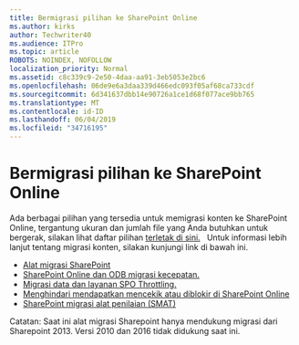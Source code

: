 ```yaml
---
title: Bermigrasi pilihan ke SharePoint Online
ms.author: kirks
author: Techwriter40
ms.audience: ITPro
ms.topic: article
ROBOTS: NOINDEX, NOFOLLOW
localization_priority: Normal
ms.assetid: c8c339c9-2e50-4daa-aa91-3eb5053e2bc6
ms.openlocfilehash: 06de9e6a3daa339d466edc093f05af68ca733cdf
ms.sourcegitcommit: 6d341637dbb14e90726a1ce1d68f077ace9bb765
ms.translationtype: MT
ms.contentlocale: id-ID
ms.lasthandoff: 06/04/2019
ms.locfileid: "34716195"
---
```

# <a name="migrate-options-to-sharepoint-online"></a>Bermigrasi pilihan ke SharePoint Online

<p>Ada berbagai pilihan yang tersedia untuk memigrasi konten ke SharePoint Online, tergantung ukuran dan jumlah file yang Anda butuhkan untuk bergerak, silakan lihat daftar pilihan <a href="https://docs.microsoft.com/en-us/sharepointmigration/migrate-to-sharepoint-online">terletak di sini.</a> &nbsp; Untuk informasi lebih lanjut tentang migrasi konten, silakan kunjungi link di bawah ini.</p> <ul> <li><a href="https://docs.microsoft.com/en-us/sharepointmigration/introducing-the-sharepoint-migration-tool">Alat migrasi SharePoint</a></li> <li><a href="https://docs.microsoft.com/en-us/sharepointmigration/sharepoint-online-and-onedrive-migration-speed">SharePoint Online dan ODB migrasi kecepatan.</a></li> <li><a href="https://blogs.technet.microsoft.com/sposupport/2017/08/12/data-migration-and-spo-service-throttling/">Migrasi data dan layanan SPO Throttling.</a></li> <li><a href="https://docs.microsoft.com/en-us/sharepoint/dev/general-development/how-to-avoid-getting-throttled-or-blocked-in-sharepoint-online">Menghindari mendapatkan mencekik atau diblokir di SharePoint Online</a></li> <li><a href="https://www.microsoft.com/en-us/download/details.aspx?id=53598&amp;751be11f-ede8-5a0c-058c-2ee190a24fa6=True">SharePoint migrasi alat penilaian (SMAT)</a></li> </ul> <p>Catatan: Saat ini alat migrasi Sharepoint hanya mendukung migrasi dari Sharepoint 2013. Versi 2010 dan 2016 tidak didukung saat ini.</p>

